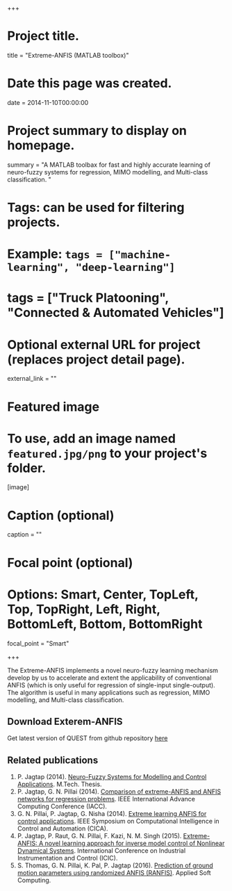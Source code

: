 +++
# Project title.
title = "Extreme-ANFIS (MATLAB toolbox)"

# Date this page was created.
date = 2014-11-10T00:00:00

# Project summary to display on homepage.
summary = "A MATLAB toolbax for fast and highly accurate learning of neuro-fuzzy systems for regression, MIMO modelling, and Multi-class classification. "

# Tags: can be used for filtering projects.
# Example: `tags = ["machine-learning", "deep-learning"]`
# tags = ["Truck Platooning", "Connected & Automated Vehicles"]

# Optional external URL for project (replaces project detail page).
external_link = ""

# Featured image
# To use, add an image named `featured.jpg/png` to your project's folder. 
[image]
  # Caption (optional)
  caption = ""

  # Focal point (optional)
  # Options: Smart, Center, TopLeft, Top, TopRight, Left, Right, BottomLeft, Bottom, BottomRight
  focal_point = "Smart"

+++

The Extreme-ANFIS implements a novel neuro-fuzzy learning mechanism develop by us to accelerate and extent the applicability of conventional ANFIS (which is only useful for regression of single-input single-output). The algorithm is useful in many applications such as regression, MIMO modelling, and Multi-class classification.

## Download Exterem-ANFIS
Get latest version of QUEST from github repository [here](https://github.com/PushpakJagtap/Extreme-ANFIS)

## Related publications
1. P. Jagtap (2014). [Neuro-Fuzzy Systems for Modelling and Control Applications](https://www.researchgate.net/publication/308938224_Neuro-Fuzzy_Systems_for_Modelling_and_Control_Applications). M.Tech. Thesis.
1. P. Jagtap, G. N. Pillai (2014). [Comparison of extreme-ANFIS and ANFIS networks for regression problems](https://www.researchgate.net/publication/271547114_Comparison_of_extreme-ANFIS_and_ANFIS_networks_for_regression_problems). IEEE International Advance Computing Conference (IACC).
3. G. N. Pillai, P. Jagtap, G. Nisha (2014). [Extreme learning ANFIS for control applications](https://ieeexplore.ieee.org/document/7013226). IEEE Symposium on Computational Intelligence in Control and Automation (CICA).
4. P. Jagtap, P. Raut, G. N. Pillai, F. Kazi, N. M. Singh (2015). [Extreme-ANFIS: A novel learning approach for inverse model control of Nonlinear Dynamical Systems](https://ieeexplore.ieee.org/document/7150836). International Conference on Industrial Instrumentation and Control (ICIC).
5. S. Thomas, G. N. Pillai, K. Pal, P. Jagtap (2016). [Prediction of ground motion parameters using randomized ANFIS (RANFIS)](https://www.sciencedirect.com/science/article/abs/pii/S1568494615007929). Applied Soft Computing.
